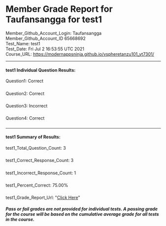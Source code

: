 # Member Grade Report for Taufansangga for test1  
   
Member_Github_Account_Login: Taufansangga  
Member_Github_Account_ID 65668692  
Test_Name: test1  
Test_Date: Fri Jul  2 16:53:55 UTC 2021  
Course_URL: https://modernappsninja.github.io/vspheretanzu101_vt7301/  
   
---  
#### test1 Individual Question Results:  
Question1: Correct  
#####  
Question2: Correct  
#####  
Question3: Incorrect  
#####  
Question4: Correct  
#####  
---  
#### test1 Summary of Results:  
test1_Total_Question_Count: 3  
#####  
test1_Correct_Response_Count: 3  
#####  
test1_Incorrect_Response_Count: 1  
#####  
test1_Percent_Correct: 75.00%  
#####  
test1_Grade_Report_Url: "[Click Here](https://github.com/modernappsninjas/Taufansangga/blob/main/static/userdata/courses/vspheretanzu101_vt7301/grade_report.pr1194.test1.md)"
##### Pass or fail grades are not provided for individual tests. A passing grade for the course will be based on the cumulative average grade for all tests in the course.  
